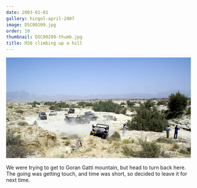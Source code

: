 ```yaml
---
date: 2003-01-01
gallery: hingol-april-2007
image: DSC00209.jpg
order: 19
thumbnail: DSC00209-thumb.jpg
title: M38 climbing up a hill
---
```


![M38 climbing up a hill](./DSC00209.jpg)

We were trying to get to Goran Gatti mountain, but head to turn back here. The going was getting touch, and time was short, so decided to leave it for next time.